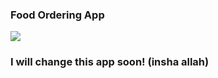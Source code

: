 <h3>Food Ordering App</h3>

<img src=https://unblast.com/wp-content/uploads/2020/08/Food-Ordering-App-Template.jpg></img>

<h3> I will change this app soon! (insha allah) </h3>

